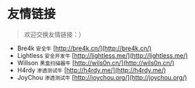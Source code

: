 # 友情链接
> 欢迎交换友情链接：）

- Bre4k `安全牛` [http://bre4k.cn/](http://bre4k.cn/)
- Lightless `安全开发牛` [http://lightless.me/](http://lightless.me/)
- Willson `黑盒扫描器牛` [http://wils0n.cn/](http://wils0n.cn/)
- H4rdy `渗透测试牛` [http://h4rdy.me/](http://h4rdy.me/)
- JoyChou `渗透测试牛` [http://joychou.org/](http://joychou.org/)
